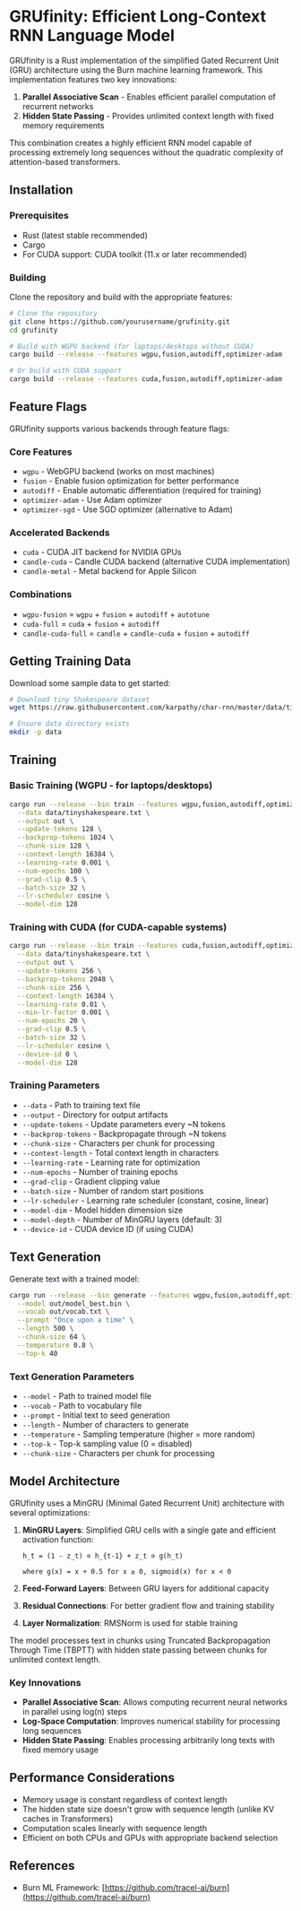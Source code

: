 # GRUfinity: Efficient Long-Context RNN Language Model

GRUfinity is a Rust implementation of the simplified Gated Recurrent Unit (GRU) architecture using the Burn machine learning framework. This implementation features two key innovations:

1. **Parallel Associative Scan** - Enables efficient parallel computation of recurrent networks
2. **Hidden State Passing** - Provides unlimited context length with fixed memory requirements

This combination creates a highly efficient RNN model capable of processing extremely long sequences without the quadratic complexity of attention-based transformers.

## Installation

### Prerequisites

- Rust (latest stable recommended)
- Cargo
- For CUDA support: CUDA toolkit (11.x or later recommended)

### Building

Clone the repository and build with the appropriate features:

```bash
# Clone the repository
git clone https://github.com/yourusername/grufinity.git
cd grufinity

# Build with WGPU backend (for laptops/desktops without CUDA)
cargo build --release --features wgpu,fusion,autodiff,optimizer-adam

# Or build with CUDA support
cargo build --release --features cuda,fusion,autodiff,optimizer-adam
```

## Feature Flags

GRUfinity supports various backends through feature flags:

### Core Features
- `wgpu` - WebGPU backend (works on most machines)
- `fusion` - Enable fusion optimization for better performance
- `autodiff` - Enable automatic differentiation (required for training)
- `optimizer-adam` - Use Adam optimizer
- `optimizer-sgd` - Use SGD optimizer (alternative to Adam)

### Accelerated Backends
- `cuda` - CUDA JIT backend for NVIDIA GPUs
- `candle-cuda` - Candle CUDA backend (alternative CUDA implementation)
- `candle-metal` - Metal backend for Apple Silicon

### Combinations
- `wgpu-fusion` = `wgpu` + `fusion` + `autodiff` + `autotune`
- `cuda-full` = `cuda` + `fusion` + `autodiff`
- `candle-cuda-full` = `candle` + `candle-cuda` + `fusion` + `autodiff`

## Getting Training Data

Download some sample data to get started:

```bash
# Download tiny Shakespeare dataset
wget https://raw.githubusercontent.com/karpathy/char-rnn/master/data/tinyshakespeare/input.txt -O data/tinyshakespeare.txt

# Ensure data directory exists
mkdir -p data
```

## Training

### Basic Training (WGPU - for laptops/desktops)

```bash
cargo run --release --bin train --features wgpu,fusion,autodiff,optimizer-adam -- \
  --data data/tinyshakespeare.txt \
  --output out \
  --update-tokens 128 \
  --backprop-tokens 1024 \
  --chunk-size 128 \
  --context-length 16384 \
  --learning-rate 0.001 \
  --num-epochs 100 \
  --grad-clip 0.5 \
  --batch-size 32 \
  --lr-scheduler cosine \
  --model-dim 128
```

### Training with CUDA (for CUDA-capable systems)

```bash
cargo run --release --bin train --features cuda,fusion,autodiff,optimizer-adam -- \
  --data data/tinyshakespeare.txt \
  --output out \
  --update-tokens 256 \
  --backprop-tokens 2048 \
  --chunk-size 256 \
  --context-length 16384 \
  --learning-rate 0.01 \
  --min-lr-factor 0.001 \
  --num-epochs 20 \
  --grad-clip 0.5 \
  --batch-size 32 \
  --lr-scheduler cosine \
  --device-id 0 \
  --model-dim 128
```

### Training Parameters

- `--data` - Path to training text file
- `--output` - Directory for output artifacts
- `--update-tokens` - Update parameters every ~N tokens
- `--backprop-tokens` - Backpropagate through ~N tokens
- `--chunk-size` - Characters per chunk for processing
- `--context-length` - Total context length in characters
- `--learning-rate` - Learning rate for optimization
- `--num-epochs` - Number of training epochs
- `--grad-clip` - Gradient clipping value
- `--batch-size` - Number of random start positions
- `--lr-scheduler` - Learning rate scheduler (constant, cosine, linear)
- `--model-dim` - Model hidden dimension size
- `--model-depth` - Number of MinGRU layers (default: 3)
- `--device-id` - CUDA device ID (if using CUDA)

## Text Generation

Generate text with a trained model:

```bash
cargo run --release --bin generate --features wgpu,fusion,autodiff,optimizer-adam -- \
  --model out/model_best.bin \
  --vocab out/vocab.txt \
  --prompt "Once upon a time" \
  --length 500 \
  --chunk-size 64 \
  --temperature 0.8 \
  --top-k 40
```

### Text Generation Parameters

- `--model` - Path to trained model file
- `--vocab` - Path to vocabulary file
- `--prompt` - Initial text to seed generation
- `--length` - Number of characters to generate
- `--temperature` - Sampling temperature (higher = more random)
- `--top-k` - Top-k sampling value (0 = disabled)
- `--chunk-size` - Characters per chunk for processing

## Model Architecture

GRUfinity uses a MinGRU (Minimal Gated Recurrent Unit) architecture with several optimizations:

1. **MinGRU Layers**: Simplified GRU cells with a single gate and efficient activation function:
   ```
   h_t = (1 - z_t) ⊙ h_{t-1} + z_t ⊙ g(h̃_t)
   
   where g(x) = x + 0.5 for x ≥ 0, sigmoid(x) for x < 0
   ```

2. **Feed-Forward Layers**: Between GRU layers for additional capacity
3. **Residual Connections**: For better gradient flow and training stability
4. **Layer Normalization**: RMSNorm is used for stable training

The model processes text in chunks using Truncated Backpropagation Through Time (TBPTT) with hidden state passing between chunks for unlimited context length.

### Key Innovations

- **Parallel Associative Scan**: Allows computing recurrent neural networks in parallel using log(n) steps
- **Log-Space Computation**: Improves numerical stability for processing long sequences
- **Hidden State Passing**: Enables processing arbitrarily long texts with fixed memory usage

## Performance Considerations

- Memory usage is constant regardless of context length
- The hidden state size doesn't grow with sequence length (unlike KV caches in Transformers)
- Computation scales linearly with sequence length
- Efficient on both CPUs and GPUs with appropriate backend selection

## References

- Burn ML Framework: [https://github.com/tracel-ai/burn](https://github.com/tracel-ai/burn)
